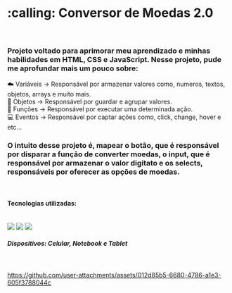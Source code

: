 <h1>:calling: Conversor de Moedas 2.0</h1>
<br>

<h3>Projeto voltado para aprimorar meu aprendizado e minhas habilidades em HTML, CSS e JavaScript. 
  Nesse projeto, pude me aprofundar mais um pouco sobre:</h3>
  
  :cloud: Variáveis -> Responsável por armazenar valores como, numeros, textos, objetos, arrays e muito mais.
  <br>
  :mag_right: Objetos -> Responsável por guardar e agrupar valores.
  <br>
  :hammer: Funções -> Responsável por executar uma determinada ação.
  <br>
  :computer: Eventos -> Responsável por captar ações como, click, change, hover e etc...
  
  <h3>O intuito desse projeto é, mapear o botão, que é responsável por disparar a função de converter moedas, 
  o input, que é responsável por armazenar o valor digitato 
  e os selects, responsáveis por oferecer as opções de moedas.</h3>
  <br>
  
  <h4>Tecnologias utilizadas:</h4>
  <br>

  <img src="https://img.shields.io/badge/JavaScript-F7DF1E?style=for-the-badge&logo=javascript&logoColor=black" />
  <img src="https://img.shields.io/badge/HTML5-E34F26?style=for-the-badge&logo=html5&logoColor=white" />
  <img src="https://img.shields.io/badge/CSS3-1572B6?style=for-the-badge&logo=css3&logoColor=white" />
  <br>

  <h5>Dispositivos: Celular, Notebook e Tablet</h5>
  <br>


https://github.com/user-attachments/assets/012d85b5-6680-4786-a1e3-605f3788044c

